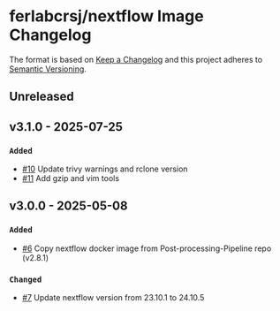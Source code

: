 # ferlabcrsj/nextflow Image Changelog

The format is based on [Keep a Changelog](https://keepachangelog.com/en/1.0.0/)
and this project adheres to [Semantic Versioning](https://semver.org/spec/v2.0.0.html).

## Unreleased

## v3.1.0 - 2025-07-25

### `Added`

- [#10](https://github.com/Ferlab-Ste-Justine/nextflow-docker-images/pull/10) Update trivy warnings and rclone version
- [#11](https://github.com/Ferlab-Ste-Justine/nextflow-docker-images/pull/11) Add gzip and vim tools

## v3.0.0 - 2025-05-08

### `Added`
- [#6](https://github.com/Ferlab-Ste-Justine/nextflow-docker-images/pull/6) Copy nextflow docker image from Post-processing-Pipeline repo (v2.8.1)

### `Changed`
- [#7](https://github.com/Ferlab-Ste-Justine/nextflow-docker-images/pull/7) Update nextflow version from 23.10.1 to 24.10.5